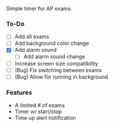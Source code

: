 Simple timer for AP exams.

### To-Do
- [ ] Add all exams
- [ ] Add background color change
- [X] Add alarm sound
    - [ ] Add alarm sound change
- [ ] Increase screen size compatibility
- [ ] (Bug) Fix switching between exams
- [ ] (Bug) Allow for running in background

### Features
- A limited # of exams
- Timer w/ start/stop
- Time up alert notification
